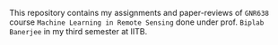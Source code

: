 This repository contains my assignments and paper-reviews of `GNR638` course `Machine Learning in Remote Sensing` done under prof. `Biplab Banerjee` in my third semester at IITB.
